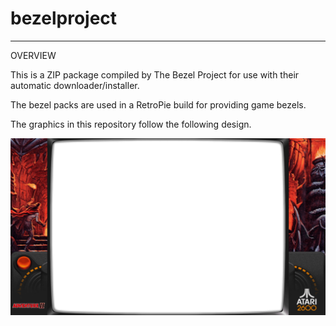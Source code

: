 # bezelproject

-------
OVERVIEW

This is a ZIP package compiled by The Bezel Project for use with their automatic downloader/installer.

The bezel packs are used in a RetroPie build for providing game bezels.

The graphics in this repository follow the following design.

![Sample bezel](https://github.com/thebezelproject/bezelproject-Atari2600/blob/master/retroarch/overlay/GameBezels/Atari2600/Adventure%202%20(USA).png?raw=true)
